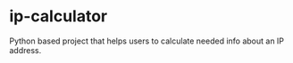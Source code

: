 # ip-calculator
Python based project that helps users to calculate needed info about an IP address.
